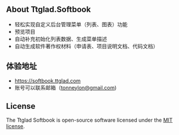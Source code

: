 
## About Ttglad.Softbook
- 轻松实现自定义后台管理菜单（列表、图表）功能
- 预览项目
- 自动补充初始化列表数据、生成菜单描述
- 自动生成软件著作权材料（申请表、项目说明文档、代码文档）

## 体验地址
- https://softbook.ttglad.com
- 账号可以联系邮箱（tonneylon@gmail.com)

## License

The Ttglad Softbook is open-source software licensed under the [MIT license](https://www.apache.org/licenses/LICENSE-2.0).
